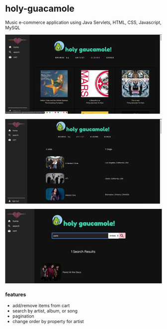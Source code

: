 # holy-guacamole

Music e-commerce application using Java Servlets, HTML, CSS, Javascript, MySQL

![screenshot](https://github.com/annmai/holy-guacamole/blob/master/WebContent/img/frontpageshot.png)

![screenshot](https://github.com/annmai/holy-guacamole/blob/master/WebContent/img/screenshot2.png)

![screenshot](https://github.com/annmai/holy-guacamole/blob/master/WebContent/img/searchshot.png)

### features
* add/remove items from cart
* search by artist, album, or song
* pagination
* change order by property for artist
